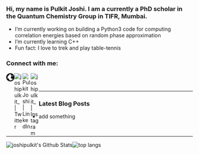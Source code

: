 ### Hi, my name is Pulkit Joshi. I am a currently a PhD scholar in the Quantum Chemistry Group in TIFR, Mumbai.

<!--**joshipulkit/joshipulkit** is a ✨ _special_ ✨ repository because its `README.md` (this file) appears on your GitHub profile.-->

- I’m currently working on building a Python3 code for computing correlation energies based on random phase approximation
- I’m currently learning C++
- Fun fact: I love to trek and play table-tennis


### Connect with me:

[<img align="left" alt="joshipulkit.github.io" width="22px" src="https://raw.githubusercontent.com/iconic/open-iconic/master/svg/globe.svg" />][website]
[<img align="left" alt="joshipulkit_ | Twitter" width="22px" src="https://cdn.jsdelivr.net/npm/simple-icons@v3/icons/twitter.svg" />][twitter]
[<img align="left" alt="Pulkit Joshi | LinkedIn" width="22px" src="https://cdn.jsdelivr.net/npm/simple-icons@v3/icons/linkedin.svg" />][linkedin]
[<img align="left" alt="joshipulkit_ | Instagram" width="22px" src="https://cdn.jsdelivr.net/npm/simple-icons@v3/icons/instagram.svg" />][instagram]

<br />
<br />

---

### Latest Blog Posts

- add something

<br />

---

<img align="left" alt="joshipulkit's Github Stats" src="https://github-readme-stats.vercel.app/api?username=joshipulkit&show_icons=true&hide_border=true&count_private=true" />
<img align="left" alt="top langs" src="https://github-readme-stats.vercel.app/api/top-langs/?username=joshipulkit&layout=compact">


[website]:https://joshipulkit.github.io
[twitter]:https://twitter.com/joshipulkit_
[linkedin]:https://www.linkedin.com/in/joshipulkit/
[instagram]:https://instagram.com/joshipulkit_